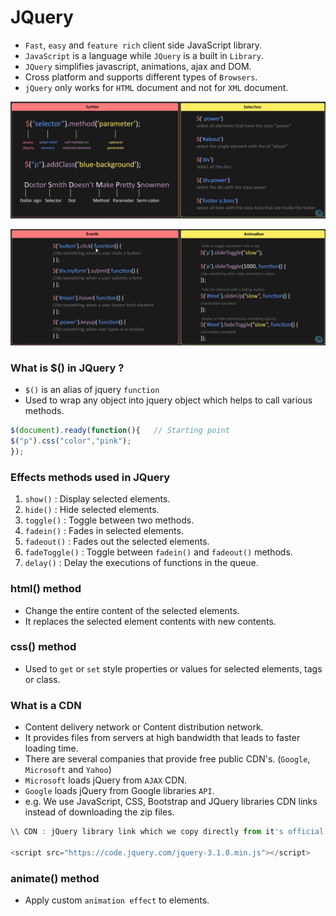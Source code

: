 # JQuery

- `Fast`, `easy` and `feature rich` client side JavaScript library.
- `JavaScript` is a language while `JQuery` is a built in `Library`.
- `JQuery` simplifies javascript, animations, ajax and DOM.
- Cross platform and supports different types of `Browsers`.
- `jQuery` only works for `HTML` document and not for `XML` document.

![jQuery](Image/jQuery.png)

![jQuery](Image/Event.png)

### What is $() in JQuery ?

- `$()` is an alias of jquery `function`
- Used to wrap any object into jquery object which helps to call various methods.

```javascript
$(document).ready(function(){   // Starting point
$("p").css("color","pink");
});
```

### Effects methods used in JQuery

1. `show()` : Display selected elements.
2. `hide()` : Hide selected elements.
3. `toggle()` : Toggle between two methods.
4. `fadein()` : Fades in selected elements.
5. `fadeout()` : Fades out the selected elements.
6. `fadeToggle()` : Toggle between `fadein()` and `fadeout()` methods.
7. `delay()` : Delay the executions of functions in the queue.

### html() method

- Change the entire content of the selected elements.
- It replaces the selected element contents with new contents.

### css() method

- Used to `get` or `set` style properties or values for selected elements, tags or class.

### What is a CDN

- Content delivery network or Content distribution network.
- It provides files from servers at high bandwidth that leads to faster loading time.
- There are several companies that provide free public CDN's. (`Google`, `Microsoft` and `Yahoo`)
- `Microsoft` loads jQuery from `AJAX` CDN.
- `Google` loads jQuery from Google libraries `API`.
- e.g. We use JavaScript, CSS, Bootstrap and JQuery libraries CDN links instead of downloading the zip files.

```javascript
\\ CDN : jQuery library link which we copy directly from it's official website

<script src="https://code.jquery.com/jquery-3.1.0.min.js"></script>
```

### animate() method

- Apply custom `animation effect` to elements.
